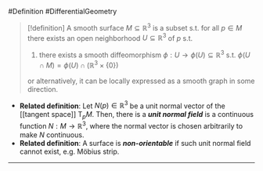 #Definition #DifferentialGeometry 

> [!definition]
> A smooth surface $M \subseteq \mathbb{R}^{3}$ is a subset s.t. for all $p\in M$ there exists an open neighborhood $U\subseteq \mathbb{R}^{3}$ of $p$ s.t. 
> 1. there exists a smooth diffeomorphism $\phi:U\to \phi(U)\subseteq \mathbb{R}^{3}$ s.t. $\phi(U\cap M)=\phi(U)\cap(\mathbb{R}^{3}\times\{ 0 \})$
> 
> or alternatively, it can be locally expressed as a smooth graph in some direction. 
- **Related definition**: Let $N(p)\in \mathbb{R}^3$ be a unit normal vector of the [[tangent space]] $\text{T}_{p}M$. Then, there is a ***unit normal field*** is a continuous function $N:M\to \mathbb{R}^3$, where the normal vector is chosen arbitrarily to make $N$ continuous.
- **Related definition**: A surface is ***non-orientable*** if such unit normal field cannot exist, e.g. Möbius strip.
---
